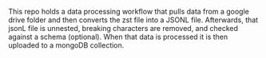 This repo holds a data processing workflow that pulls data from a google drive folder and then converts the zst file into a JSONL file. Afterwards, that jsonL file is unnested, breaking characters are removed, and checked against a schema (optional). When that data is processed it is then uploaded to a mongoDB collection.